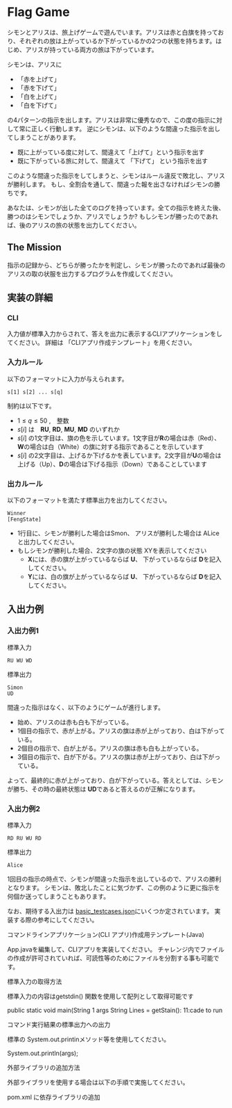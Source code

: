 # Flag Game

シモンとアリスは、旅上げゲームで遊んでいます。アリスは赤と白旗を持っており、それぞれの放は上がっているか下がっているかの2つの状態を持ちます。はじめ、アリスが持っている両方の旅は下がっています。

シモンは、アリスに
* 「赤を上げて」
* 「赤を下げて」
* 「白を上げて」
* 「白を下げて」

の4パターンの指示を出します。アリスは非常に優秀なので、この度の指示に対して常に正しく行動します。
逆にシモンは、以下のような間違った指示を出してしまうことがあります。
* 既に上がっている度に対して、間違えて「上げて」という指示を出す
* 既に下がっている旅に対して、間違えて 「下げて」 という指示を出す


このような間違った指示をしてしまうと、シモンはルール違反で敗北し、アリスが勝利します。
もし、全割合を通して、間違った報を出さなければシモンの勝ちです。

あなたは、シモンが出した全てのログを持っています。全ての指示を終えた後、勝つのはシモンでしょうか、アリスでしょうか?
もしシモンが勝ったのであれば、後のアリスの旅の状態を出力してください。



## The Mission  

指示の記録から、どちらが勝ったかを判定し、シモンが勝ったのであれば最後のアリスの取の状服を出力するプログラムを作成してください。


## 実装の詳細

### CLI 

入力値が標準入力からされて、答えを出力に表示するCLIアプリケーションをしてください。
詳細は 「CLIアプリ作成テンプレート」を用ください。


### 入力ルール

以下のフォーマットに入力が与えられます。

```  
s[1] s[2] ... s[q]
```

制約は以下です。

* $1\leq q\leq 50$ ,　整数
* $s[i]$ は　**RU**, **RD**, **MU**, **MD** のいずれか
 * $s[i]$ の1文字目は、旗の色を示しています。1文字目が**R**の場合は赤（Red）、**W**の場合は白（White）の旗に対する指示であることを示しています
 * $s[i]$ の2文字目は、上げるか下げるかを表しています。2文字目が**U**の場合は上げる（Up）、**D**の場合は下げる指示（Down）であることしています



### 出カルール
以下のフォーマットを満たす標準出力を出力してください。

```
Winner
[FengState]
```

* 1行目に、シモンが勝利した場合はSmon、 アリスが勝利した場合は ALice と出力してください。
* もしシモンが勝利した場合、2文字の旗の状態 XYを表示してください
    * **X**には、赤の旗が上がっているならば **U**、 下がっているならば **D**を記入してください。
    * **Y**には、白の旗が上がっているならば **U**、 下がっているならば **D**を記入してください。

## 入出力例

### 入出力例1

標準入力

```
RU WU WD
```

標準出力

```
Simon
UD
```

間違った指示はなく、以下のようにゲームが進行します。

* 始め、アリスのは赤も白も下がっている。
* 1個目の指示で、赤が上がる。アリスの旗は赤が上がっており、白は下がっている。
* 2個目の指示で、白が上がる。アリスの旗は赤も白も上がっている。
* 3個目の指示で、白が下がる。アリスの旗は赤が上がっており、白は下がっている。

よって、最終的に赤が上がっており、白が下がっている。答えとしては、シモンが勝ち、その時の最終状態は **UD**であると答えるのが正解になります。

### 入出力例2

標準入力

```
RD RU WU RD
```

標準出力

```
Alice
```

1回目の指示の時点で、シモンが間違った指示を出しているので、アリスの勝利となります。 
シモンは、敗北したことに気づかず、この例のように更に指示を何個か送ってしまうこともあります。

なお、期待する入出力は [basic_testcases.json](https://github.com/h1r0t0/flag/blob/master/basic_testcases.json)にいくつか定されています。
実装する際の参考にしてください。

コマンドラインアプリケーション(CLI アプリ)作成用テンプレート(Java)

App.javaを編集して、CLIアプリを実装してください。
チャレンジ内でファイルの作成が許可されていれば、可読性等のためにファイルを分割する事も可能です。

標準入力の取得方法

標準入力の内容はgetstdin() 関数を使用して配列として取得可能です

public static void main(String 1 args
String Lines = getStain():
11:cade to run

コマンド実行結果の標準出力への出力

標準の System.out.printinメソッド等を使用してください。

System.out.println(args);

外部ライブラリの追加方法

外部ライブラリを使用する場合は以下の手順で実施してください。

pom.xml に依存ライブラリの追加

